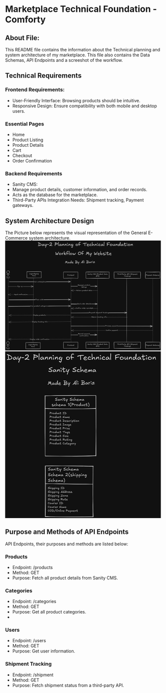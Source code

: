 # Marketplace Technical Foundation - Comforty

## About File:
This README file contains the information about the Technical planning and system architecture of my marketplace. This file also contains the Data Schemas, API Endpoints and a screeshot of the workflow.

## Technical Requirements
### Frontend Requirements:
- User-Friendly Interface: Browsing products should be intuitive.
- Responsive Design: Ensure compatibility with both mobile and desktop users.

### Essential Pages
- Home
- Product Listing
- Product Details
- Cart
- Checkout
- Order Confirmation

### Backend Requirements
- Sanity CMS:
- Manage product details, customer information, and order records.
- Acts as the database for the marketplace.
- Third-Party APIs Integration Needs: Shipment tracking, Payment gateways.

## System Architecture Design
The Picture below represents the visual representation of the General E-Commerce system architecture.
![image alt](https://github.com/AliBariz/Documentation/blob/0804ee4ed4b4f4db09c9e85ef73794200054909b/SystemArchitecture_Day2/Day-2%20Technical%20Planning%20Workflow.excalidraw.png)
![image alt](https://github.com/AliBariz/Documentation/blob/0804ee4ed4b4f4db09c9e85ef73794200054909b/SystemArchitecture_Day2/Day-2%20Technical%20Planning%20Sanity%20Schema.excalidraw.png)

## Purpose and Methods of API Endpoints
API Endpoints, their purposes and methods are listed below:

### Products

- Endpoint: /products
- Method: GET
- Purpose: Fetch all product details from Sanity CMS.
  
### Categories
- Endpoint: /categories
- Method: GET
- Purpose: Get all product categories.
- 
### Users
- Endpoint: /users
- Method: GET
- Purpose: Get user information.
### Shipment Tracking
- Endpoint: /shipment
- Method: GET
- Purpose: Fetch shipment status from a third-party API.
